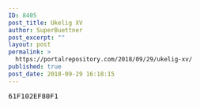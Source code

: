 ```yaml
---
ID: 8405
post_title: Ukelig XV
author: SuperBuettner
post_excerpt: ""
layout: post
permalink: >
  https://portalrepository.com/2018/09/29/ukelig-xv/
published: true
post_date: 2018-09-29 16:18:15
---
```

<pre>61F102EF80F1</pre>